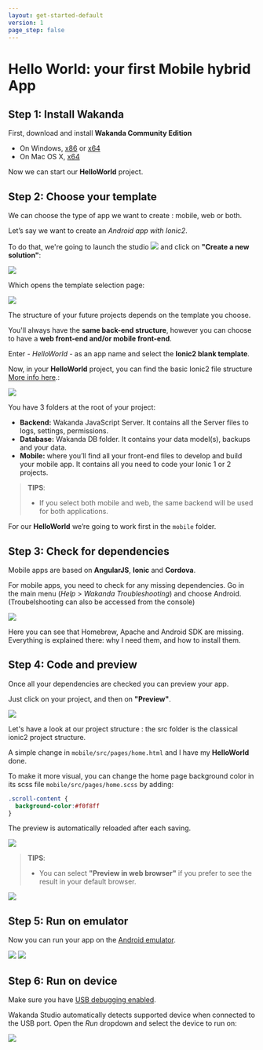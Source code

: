 ```yaml
---
layout: get-started-default
version: 1
page_step: false
---
```


# Hello World: your first Mobile hybrid App

## Step 1: Install Wakanda

First, download and install **Wakanda Community Edition**

- On Windows, [x86](https://github.com/Wakanda/wakanda-digital-app-factory/releases/download/v1.1.3/wakanda-community-all_1.1.3_x86.msi "download") or [x64](https://github.com/Wakanda/wakanda-digital-app-factory/releases/download/v1.1.3/wakanda-community-all_1.1.3_x64.msi "download")
- On Mac OS X, [x64](https://github.com/Wakanda/wakanda-digital-app-factory/releases/download/v1.1.3/wakanda-community-all_1.1.3_x64.dmg "download")


Now we can start our **HelloWorld** project.  

## Step 2: Choose your template
We can choose the type of app we want to create : mobile, web or both.

Let’s say we want to create an *Android app with Ionic2*.

To do that, we're going to launch the studio <img src="/img/logo/wakandaio_pic.png"/> and click on **"Create a new solution"**:

<img src="/img/hp-initial.png"/>

Which opens the template selection page:  

<img src="/img/hw-template-selection.png"/>


The structure of your future projects depends on the template you choose.

You'll always have the **same back-end structure**, however you can choose to have a **web front-end and/or mobile front-end**.

Enter *- HelloWorld -* as an app name and select the **Ionic2 blank template**.

Now, in your **HelloWorld** project, you can find the basic Ionic2 file structure [More info here](https://ionicframework.com/docs/v2/intro/tutorial/project-structure/ "ionic tutorial").:

<img src="/img/hw-file-structure.png"/>  

You have 3 folders at the root of your project:

- **Backend:** Wakanda JavaScript Server. It contains all the Server files to logs, settings, permissions.  
- **Database:** Wakanda DB folder. It contains your data model(s), backups and your data.
- **Mobile:** where you’ll find all your front-end files to develop and build your mobile app. It contains all you need to code your Ionic 1 or 2 projects.

> **TIPS**:  
> - If you select both mobile and web, the same backend will be used for both applications. 


For our **HelloWorld** we’re going to work first in the `mobile` folder.


## Step 3: Check for dependencies

Mobile apps are based on **AngularJS**, **Ionic** and **Cordova**.

For mobile apps, you need to check for any missing dependencies.
Go in the main menu  (_Help_ > _Wakanda Troubleshooting_) and choose Android. (Troubelshooting can also be accessed from the console)

<img src="/img/hw-troubleshooting.png"/>

Here you can see that Homebrew, Apache and Android SDK are missing. Everything is explained there: why I need them, and how to install them.


## Step 4: Code and preview  

Once all your dependencies are checked you can preview your app.

Just click on your project, and then on **"Preview"**.

<img src="/img/hw-first-preview.png"/>


Let's have a look at our project structure : the src folder is the classical ionic2 project structure.

A simple change in `mobile/src/pages/home.html` and I have my **HelloWorld** done.

To make it more visual, you can change the home page background color in its scss file `mobile/src/pages/home.scss` by adding:

```css
.scroll-content {
  background-color:#f0f8ff
} 
```

The preview is automatically reloaded after each saving.

<img src="/img/hw-colored-preview.png"/>

> **TIPS**:  
> - You can select **"Preview in web browser"** if you prefer to see the result in your default browser.  

<img src="/img/hw-final-preview.png"/>


## Step 5: Run on emulator  

Now you can run your app on the [Android emulator](https://developer.android.com/studio/run/emulator.html "check documentation").

<img src="/img/hw-run-emulator.png"/>

<img src="/img/hw-emulator-view.png"/>

## Step 6: Run on device  


Make sure you have [USB debugging enabled](http://developer.android.com/tools/device.html).

Wakanda Studio automatically detects supported device when connected to the USB port.
Open the _Run_ dropdown and select the device to run on:

<img src="/img/mobile-run-devices.png" />
